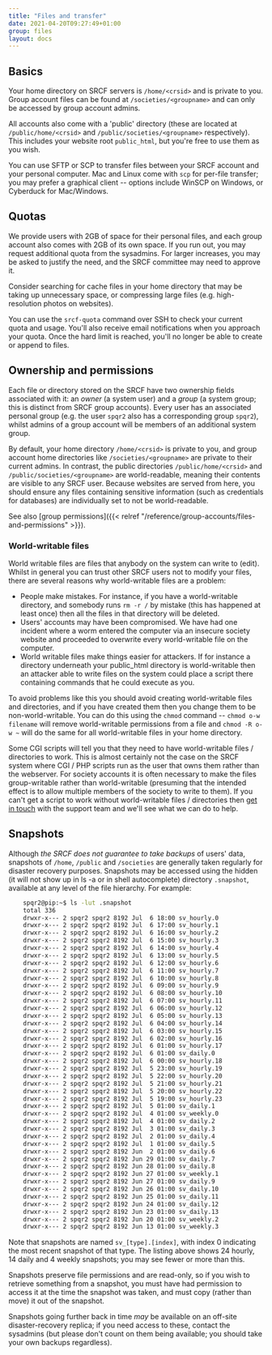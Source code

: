 ```yaml
---
title: "Files and transfer"
date: 2021-04-20T09:27:49+01:00
group: files
layout: docs
---
```


## Basics

Your home directory on SRCF servers is `/home/<crsid>` and is private to
you. Group account files can be found at `/societies/<groupname>` and
can only be accessed by group account admins.

All accounts also come with a 'public' directory (these are located at
`/public/home/<crsid>` and `/public/societies/<groupname>`
respectively). This includes your website root `public_html`, but
you're free to use them as you wish.

You can use SFTP or SCP to transfer files between your SRCF account and
your personal computer. Mac and Linux come with `scp` for per-file
transfer; you may prefer a graphical client -- options include WinSCP
on Windows, or Cyberduck for Mac/Windows.

## Quotas

We provide users with 2GB of space for their personal files, and each
group account also comes with 2GB of its own space. If you run out, you
may request additional quota from the sysadmins. For larger increases,
you may be asked to justify the need, and the SRCF committee may need to
approve it.

Consider searching for cache files in your home directory that may be
taking up unnecessary space, or compressing large files (e.g.
high-resolution photos on websites).

You can use the `srcf-quota` command over SSH to check your current
quota and usage. You'll also receive email notifications when you
approach your quota. Once the hard limit is reached, you'll no longer
be able to create or append to files.

## Ownership and permissions

Each file or directory stored on the SRCF have two ownership fields
associated with it: an *owner* (a system user) and a *group* (a system
group; this is distinct from SRCF group accounts). Every user has an
associated personal group (e.g. the user `spqr2` also has a
corresponding group `spqr2`), whilst admins of a group account will be
members of an additional system group.

By default, your home directory `/home/<crsid>` is private to you, and
group account home directories like `/societies/<groupname>` are private
to their current admins. In contrast, the public directories
`/public/home/<crsid>` and `/public/societies/<groupname>` are
world-readable, meaning their contents are visible to any SRCF user.
Because websites are served from here, you should ensure any files
containing sensitive information (such as credentials for databases) are
individually set to not be world-readable.

See also [group permissions]({{< relref "/reference/group-accounts/files-and-permissions" >}}).

### World-writable files

World writable files are files that anybody on the system can write to
(edit). Whilst in general you can trust other SRCF users not to modify
your files, there are several reasons why world-writable files are a
problem:

- People make mistakes. For instance, if you have a world-writable
    directory, and somebody runs `rm -r /` by mistake (this has happened
    at least once) then all the files in that directory will be deleted.
- Users' accounts may have been compromised. We have had one incident
    where a worm entered the computer via an insecure society website
    and proceeded to overwrite every world-writable file on the
    computer.
- World writable files make things easier for attackers. If for
    instance a directory underneath your public\_html directory is
    world-writable then an attacker able to write files on the system
    could place a script there containing commands that he could execute
    as you.

To avoid problems like this you should avoid creating world-writable
files and directories, and if you have created them then you change them
to be non-world-writable. You can do this using the `chmod` command --
`chmod o-w filename` will remove world-writable permissions from a file
and `chmod -R o-w ~` will do the same for all world-writable files in
your home directory.

Some CGI scripts will tell you that they need to have world-writable
files / directories to work. This is almost certainly not the case on
the SRCF system where CGI / PHP scripts run as the user that owns them
rather than the webserver. For society accounts it is often necessary to
make the files group-writable rather than world-writable (presuming that
the intended effect is to allow multiple members of the society to write
to them). If you can't get a script to work without world-writable
files / directories then [get in touch](https://www.srcf.net/contact)
with the support team and we'll see what we can do to help.

## Snapshots

Although *the SRCF does not guarantee to take backups* of users' data,
snapshots of `/home`, `/public` and `/societies` are generally taken
regularly for disaster recovery purposes. Snapshots may be accessed
using the hidden (it will not show up in ls -a or in shell autocomplete)
directory `.snapshot`, available at any level of the file hierarchy. For
example:

```bash
    spqr2@pip:~$ ls -lut .snapshot
    total 336
    drwxr-x--- 2 spqr2 spqr2 8192 Jul  6 18:00 sv_hourly.0
    drwxr-x--- 2 spqr2 spqr2 8192 Jul  6 17:00 sv_hourly.1
    drwxr-x--- 2 spqr2 spqr2 8192 Jul  6 16:00 sv_hourly.2
    drwxr-x--- 2 spqr2 spqr2 8192 Jul  6 15:00 sv_hourly.3
    drwxr-x--- 2 spqr2 spqr2 8192 Jul  6 14:00 sv_hourly.4
    drwxr-x--- 2 spqr2 spqr2 8192 Jul  6 13:00 sv_hourly.5
    drwxr-x--- 2 spqr2 spqr2 8192 Jul  6 12:00 sv_hourly.6
    drwxr-x--- 2 spqr2 spqr2 8192 Jul  6 11:00 sv_hourly.7
    drwxr-x--- 2 spqr2 spqr2 8192 Jul  6 10:00 sv_hourly.8
    drwxr-x--- 2 spqr2 spqr2 8192 Jul  6 09:00 sv_hourly.9
    drwxr-x--- 2 spqr2 spqr2 8192 Jul  6 08:00 sv_hourly.10
    drwxr-x--- 2 spqr2 spqr2 8192 Jul  6 07:00 sv_hourly.11
    drwxr-x--- 2 spqr2 spqr2 8192 Jul  6 06:00 sv_hourly.12
    drwxr-x--- 2 spqr2 spqr2 8192 Jul  6 05:00 sv_hourly.13
    drwxr-x--- 2 spqr2 spqr2 8192 Jul  6 04:00 sv_hourly.14
    drwxr-x--- 2 spqr2 spqr2 8192 Jul  6 03:00 sv_hourly.15
    drwxr-x--- 2 spqr2 spqr2 8192 Jul  6 02:00 sv_hourly.16
    drwxr-x--- 2 spqr2 spqr2 8192 Jul  6 01:00 sv_hourly.17
    drwxr-x--- 2 spqr2 spqr2 8192 Jul  6 01:00 sv_daily.0
    drwxr-x--- 2 spqr2 spqr2 8192 Jul  6 00:00 sv_hourly.18
    drwxr-x--- 2 spqr2 spqr2 8192 Jul  5 23:00 sv_hourly.19
    drwxr-x--- 2 spqr2 spqr2 8192 Jul  5 22:00 sv_hourly.20
    drwxr-x--- 2 spqr2 spqr2 8192 Jul  5 21:00 sv_hourly.21
    drwxr-x--- 2 spqr2 spqr2 8192 Jul  5 20:00 sv_hourly.22
    drwxr-x--- 2 spqr2 spqr2 8192 Jul  5 19:00 sv_hourly.23
    drwxr-x--- 2 spqr2 spqr2 8192 Jul  5 01:00 sv_daily.1
    drwxr-x--- 2 spqr2 spqr2 8192 Jul  4 01:00 sv_weekly.0
    drwxr-x--- 2 spqr2 spqr2 8192 Jul  4 01:00 sv_daily.2
    drwxr-x--- 2 spqr2 spqr2 8192 Jul  3 01:00 sv_daily.3
    drwxr-x--- 2 spqr2 spqr2 8192 Jul  2 01:00 sv_daily.4
    drwxr-x--- 2 spqr2 spqr2 8192 Jul  1 01:00 sv_daily.5
    drwxr-x--- 2 spqr2 spqr2 8192 Jun  2 01:00 sv_daily.6
    drwxr-x--- 2 spqr2 spqr2 8192 Jun 29 01:00 sv_daily.7
    drwxr-x--- 2 spqr2 spqr2 8192 Jun 28 01:00 sv_daily.8
    drwxr-x--- 2 spqr2 spqr2 8192 Jun 27 01:00 sv_weekly.1
    drwxr-x--- 2 spqr2 spqr2 8192 Jun 27 01:00 sv_daily.9
    drwxr-x--- 2 spqr2 spqr2 8192 Jun 26 01:00 sv_daily.10
    drwxr-x--- 2 spqr2 spqr2 8192 Jun 25 01:00 sv_daily.11
    drwxr-x--- 2 spqr2 spqr2 8192 Jun 24 01:00 sv_daily.12
    drwxr-x--- 2 spqr2 spqr2 8192 Jun 23 01:00 sv_daily.13
    drwxr-x--- 2 spqr2 spqr2 8192 Jun 20 01:00 sv_weekly.2
    drwxr-x--- 2 spqr2 spqr2 8192 Jun 13 01:00 sv_weekly.3
```

Note that snapshots are named `sv_[type].[index]`, with index 0
indicating the most recent snapshot of that type. The listing above
shows 24 hourly, 14 daily and 4 weekly snapshots; you may see fewer or
more than this.

Snapshots preserve file permissions and are read-only, so if you wish to
retrieve something from a snapshot, you must have had permission to
access it at the time the snapshot was taken, and must copy (rather than
move) it out of the snapshot.

Snapshots going further back in time *may* be available on an off-site
disaster-recovery replica; if you need access to these, contact the
sysadmins (but please don't count on them being available; you should
take your own backups regardless).

